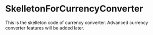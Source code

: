 # SkelletonForCurrencyConverter
This is the skelleton code of currency converter. Advanced currency converter features will be added later.
